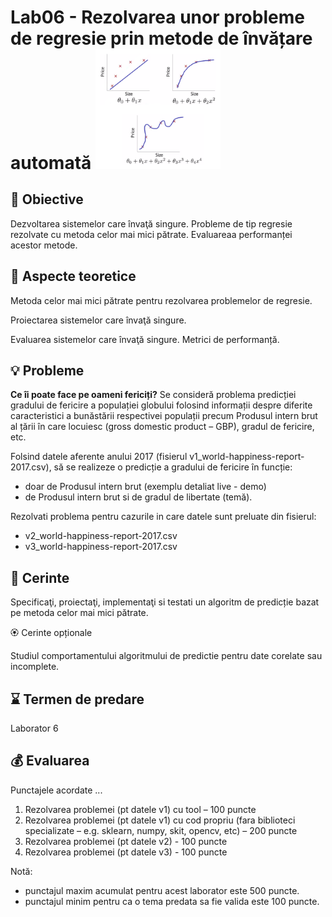 # Lab06 - Rezolvarea unor probleme de regresie prin metode de învățare automată  <img src="images/regression.png" width="200">



## :microscope: Obiective 

Dezvoltarea sistemelor care învaţă singure. Probleme de tip regresie rezolvate cu metoda celor mai mici pătrate. Evaluareaa performanței acestor metode.

## :book:  Aspecte teoretice

Metoda celor mai mici pătrate pentru rezolvarea problemelor de regresie.

Proiectarea sistemelor care învaţă singure.

Evaluarea sistemelor care învaţă singure. Metrici de performanță. 



## :bulb: Probleme

**Ce îi poate face pe oameni fericiți?** 
Se consideră problema predicției gradului de fericire a populației globului folosind informații despre diferite caracteristici a bunăstării respectivei populații precum Produsul intern brut al țării în care locuiesc (gross domestic product – GBP), gradul de fericire, etc. 

Folsind datele aferente anului 2017 (fisierul v1_world-happiness-report-2017.csv), să se realizeze o predicție a gradului de fericire în funcție:
-	doar de Produsul intern brut (exemplu detaliat live - demo)
-	de Produsul intern brut si de gradul de libertate (temă). 

Rezolvati problema pentru cazurile in care datele sunt preluate din fisierul:
- v2_world-happiness-report-2017.csv
- v3_world-happiness-report-2017.csv



## :memo:  Cerinte 

Specificaţi, proiectaţi, implementaţi si testati un algoritm de predicție bazat pe metoda celor mai mici pătrate. 
 


🏵️ Cerinte opționale

Studiul comportamentului algoritmului de predictie pentru date corelate sau incomplete.

## :hourglass: Termen de predare 
Laborator 6

## :moneybag: Evaluarea

Punctajele acordate ...
 
1. Rezolvarea problemei (pt datele v1) cu tool – 100 puncte
2. Rezolvarea problemei (pt datele v1) cu cod propriu (fara biblioteci specializate – e.g. sklearn, numpy, skit, opencv, etc) – 200 puncte
3. Rezolvarea problemei (pt datele v2) - 100 puncte
4. Rezolvarea problemei (pt datele v3) - 100 puncte

 Notă: 
- punctajul maxim acumulat pentru acest laborator este 500 puncte.
- punctajul minim pentru ca o tema predata sa fie valida este 100 puncte.  






